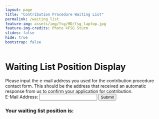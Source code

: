 ```yaml
---
layout: page
title: "Contribution Procedure Waiting List"
permalink: /waiting_list
feature-img: assets/img/fsg/HD/fsg_laptop.jpg
feature-img-credits: Photo ©FSG Sturm
slides: false
hide: true
bootstrap: false
---
```

<style>
    iframe{
        border-style: none;
        width: 100%;
    }
</style>

<h1>Waiting List Position Display</h1>
Please input the e-mail address you used for the contribution procedure contact form.
This should be the address that received an automatic response from us to confirm your application for contribution.
<form id="waiting_list_form">
    <label for="email">E-Mail Address:</label>
    <input id="email" type="email" name="email" required/>
    <input type="submit" />
</form>
<h3>Your waiting list position is: </h3><iframe id="waiting_list_position"></iframe>

<script>
document.forms[0].onsubmit = function(event){
    event.preventDefault();
    var team_email = document.getElementById("email").value;
    var  url = "https://script.google.com/macros/s/AKfycbzXJ_Y-oeg4-j-N0OqnziNfwolcht42pKblNiUwXFuAhWDuA6Q/exec" + "?email=" + team_email;
    console.log(team_email);
    document.getElementById("waiting_list_position").src = url;
};
</script>


